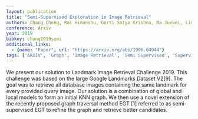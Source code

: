 ```yaml
---
layout: publication
title: "Semi-Supervised Exploration in Image Retrieval"
authors: Chang Cheng, Rai Himanshu, Gorti Satya Krishna, Ma Junwei, Liu Chundi, Yu Guangwei, Volkovs Maksims
conference: Arxiv
year: 2019
bibkey: chang2019semi
additional_links:
  - {name: "Paper", url: "https://arxiv.org/abs/1906.04944"}
tags: ['ARXIV', 'Graph', 'Image Retrieval', 'Semi Supervised', 'Supervised']
---
```

We present our solution to Landmark Image Retrieval Challenge 2019. This
challenge was based on the large Google Landmarks Dataset V2[9]. The goal was to
retrieve all database images containing the same landmark for every provided
query image. Our solution is a combination of global and local models to form an
initial KNN graph. We then use a novel extension of the recently proposed graph
traversal method EGT [1] referred to as semi-supervised EGT to refine the graph
and retrieve better candidates.
